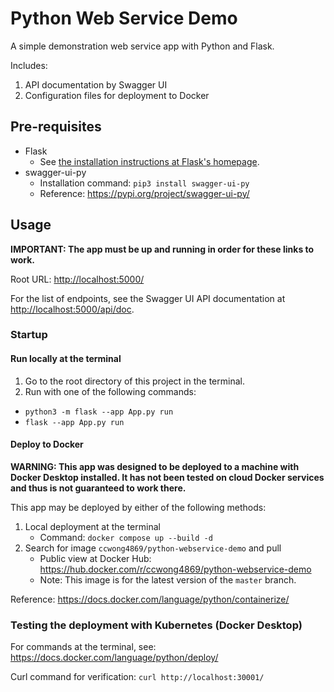 # Python Web Service Demo
A simple demonstration web service app with Python and Flask.

Includes:
1. API documentation by Swagger UI
2. Configuration files for deployment to Docker

## Pre-requisites
* Flask
  - See [the installation instructions at Flask's homepage](https://flask.palletsprojects.com/en/3.0.x/installation/#install-flask).
* swagger-ui-py
  - Installation command: `pip3 install swagger-ui-py`
  - Reference: <https://pypi.org/project/swagger-ui-py/>

## Usage

**IMPORTANT: The app must be up and running in order for these links to work.**

Root URL: <http://localhost:5000/>

For the list of endpoints, see the Swagger UI API documentation at <http://localhost:5000/api/doc>.

### Startup

#### Run locally at the terminal
1. Go to the root directory of this project in the terminal.
2. Run with one of the following commands:
* `python3 -m flask --app App.py run`
* `flask --app App.py run`

#### Deploy to Docker

**WARNING: This app was designed to be deployed to a machine with Docker Desktop installed. It has not been tested on cloud Docker services and thus is not guaranteed to work there.**

This app may be deployed by either of the following methods:
1. Local deployment at the terminal
   - Command: `docker compose up --build -d`
2. Search for image `ccwong4869/python-webservice-demo` and pull
   - Public view at Docker Hub: <https://hub.docker.com/r/ccwong4869/python-webservice-demo>
   - Note: This image is for the latest version of the `master` branch.

Reference: <https://docs.docker.com/language/python/containerize/>

### Testing the deployment with Kubernetes (Docker Desktop)

For commands at the terminal, see: <https://docs.docker.com/language/python/deploy/>

Curl command for verification: `curl http://localhost:30001/`